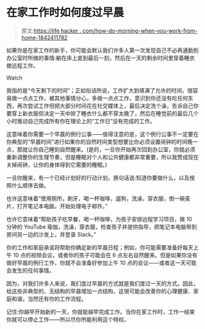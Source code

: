 # 在家工作时如何度过早晨

> 原文:[https://life hacker . com/how-do-morning-when-you-work-from-home-1842411782](https://lifehacker.com/how-to-do-mornings-when-you-work-from-home-1842411782)

如果你是在家工作的新手，你可能会默认我们许多人第一次发现自己不必再通勤到办公室时所做的事情:躺在床上直到最后一刻，然后在一天的剩余时间里穿着睡衣做远程工作。

Watch

我指的是“今天剩下的时间”；正如俗话所说，工作扩大到填满了允许的时间，很容易做一点点工作，被其他事情分心，多做一点点工作，意识到你还没有吃任何东西，再次尝试工作但把大部分时间花在社交媒体上，最后决定洗个澡，告诉自己你要穿上新衣服但决定一天中除了睡衣什么都不穿太晚了，然后在睡觉前的最后几个小时推动自己完成所有你在理论上的“工作日”没有完成的工作。

这意味着你需要一个早晨的例行公事——值得注意的是，这个例行公事不一定要在你典型的“早晨时间”进行如果你的自然时间类型想要比你必须设置闹钟的时间晚一点，那就让你自己睡到自然醒来。(是的，一旦你开始再次回到办公室，你就必须重新调整你的生理节奏，但是睡眠对个人和公共健康都非常重要，所以我赞成现在关掉闹钟，让你的身体得到它需要的睡眠。)

一旦你醒来，有一个已经计划好的行动计划。换句话说:知道你要做什么，以及按照什么顺序去做。

也许这意味着“使用厕所，刷牙，喝一杯咖啡，遛狗，洗澡，穿衣服，倒一碗麦片，打开笔记本电脑，开始处理电子邮件。”

也许它意味着“帮助孩子吃早餐，喝一杯咖啡，为孩子安排远程学习项目，做 10 分钟的 YouTube 瑜伽，洗澡，穿衣服，检查孩子并提供指导，把笔记本电脑带到房间另一边的沙发上，并登录 Slack。”

你的工作和家庭承诺将帮助你确定新的早晨日程；例如，你可能需要准备好每天上午 10 点的视频会议，或者你的孩子可能会在 6 点左右自然醒来。但是如果你没有做好早晨的例行工作，你就不会准备好参加上午 10 点的会议——或者这一天可能会发生的任何事情。

因为，对我们许多人来说，我们度过早晨的方式就是我们度过一天的方式。因此，给这些非典型的、无结构的早晨增加一点结构，这很可能会改善你的心理健康、家庭和谐，当然还有你的工作流程。

记住:你越早开始新的一天，你就能越早完成工作。当你在家工作时，工作一结束你就可以停止工作——所以尽你所能利用这个特权。